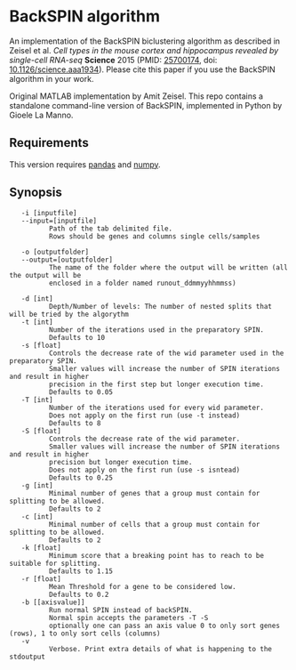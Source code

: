 # BackSPIN algorithm

An implementation of the BackSPIN biclustering algorithm as described in Zeisel et al. *Cell types in the mouse cortex and hippocampus revealed by single-cell RNA-seq* **Science** 2015 (PMID: [25700174](http://www.ncbi.nlm.nih.gov/pubmed/25700174), doi: [10.1126/science.aaa1934](http://dx.doi.org/10.1126/science.aaa1934)). Please cite this paper if you use the BackSPIN algorithm in your work.

Original MATLAB implementation by Amit Zeisel. This repo contains a standalone command-line version of BackSPIN, implemented in Python by Gioele La Manno. 

## Requirements

This version requires [pandas](http://pandas.pydata.org) and [numpy](http://www.numpy.org).

## Synopsis

       -i [inputfile]
       --input=[inputfile]
              Path of the tab delimited file.
              Rows should be genes and columns single cells/samples
              
       -o [outputfolder]
       --output=[outputfolder]
              The name of the folder where the output will be written (all the output will be 
              enclosed in a folder named runout_ddmmyyhhmmss)
              
       -d [int]
              Depth/Number of levels: The number of nested splits that will be tried by the algorythm
       -t [int]
              Number of the iterations used in the preparatory SPIN.
              Defaults to 10
       -s [float]
              Controls the decrease rate of the wid parameter used in the preparatory SPIN.
              Smaller values will increase the number of SPIN iterations and result in higher 
              precision in the first step but longer execution time.
              Defaults to 0.05
       -T [int]
              Number of the iterations used for every wid parameter.
              Does not apply on the first run (use -t instead)
              Defaults to 8
       -S [float]
              Controls the decrease rate of the wid parameter.
              Smaller values will increase the number of SPIN iterations and result in higher 
              precision but longer execution time.
              Does not apply on the first run (use -s isntead)
              Defaults to 0.25
       -g [int]
              Minimal number of genes that a group must contain for splitting to be allowed.
              Defaults to 2
       -c [int]
              Minimal number of cells that a group must contain for splitting to be allowed.
              Defaults to 2
       -k [float]
              Minimum score that a breaking point has to reach to be suitable for splitting.
              Defaults to 1.15
       -r [float]
              Mean Threshold for a gene to be considered low.
              Defaults to 0.2
       -b [[axisvalue]]
              Run normal SPIN instead of backSPIN.
              Normal spin accepts the parameters -T -S
              optionally one can pass an axis value 0 to only sort genes (rows), 1 to only sort cells (columns)
       -v  
              Verbose. Print extra details of what is happening to the stdoutput 


